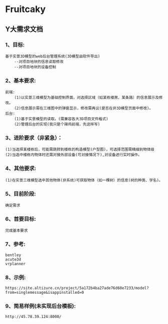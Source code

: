 # Fruitcaky
## Y大需求文档

### 1、目标:
    基于实景3D模型的web后台管理系统(3D模型由软件导出)
        --对项目地块的信息读取修改
        --对项目地块的设备控制
### 2、基本要求:
    前端:
        (1)以实景三维模型为基础控制界面，对选择区域（如某栋楼房、某条路）的信息展示及修改。
        (2)信息展示需在三维图中的弹窗显示，修改需再议(是否在非3D模型页面中修改)。
    后台:
        (1)基于实景模型的读取。(需兼容各大3D项目文件格式)
        (2)管理后台的实现(我只是个辣鸡前端，先这样写)
### 3、进阶要求（非紧急）：
    (1)当选择某楼栋后，可能需跳转到楼栋的构造模型(户型图)，可选择范围需精细到物体级
    (2)当选中楼栋内物体时还需对接外部设备(可对接情况下),对设备进行实时操作。
### 4、其他要求:
    (1)在实景三维模型选中其他物体(非系统)可获取物体（如一棵树）的信息(树的种类、学名)。
### 5、目前阶段:
    确定需求
### 6、首要目标:
    完成基本要求
### 7、参考:
    bentley
    acute3d
    vrplanner
### 8、示例:
    https://site.altizure.cn/project/5a172b4ba27ade76d60e7233/model?from=singlemessage&isappinstalled=0
### 9、简易样例(未实现后台模板):
    http://45.78.39.124:8000/
